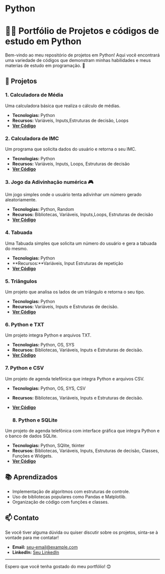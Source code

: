 # Python
# 👨‍💻 Portfólio de Projetos e códigos de estudo em Python

Bem-vindo ao meu repositório de projetos em Python! Aqui você encontrará uma variedade de códigos que demonstram minhas habilidades e meus materias de estudo em programação. 🚀

## 📂 Projetos

### 1. **Calculadora de Média**
Uma calculadora básica que realiza o cálculo de médias.

- **Tecnologias:** Python
- **Recursos:** Variáveis, Inputs,Estruturas de decisão, Loops
- **[Ver Código](Python/Calculadora_de_Media.py)**

### 2. **Calculadora de IMC**
Um programa que solicita dados do usuário e retorna o seu IMC.

- **Tecnologias:** Python
- **Recursos:** Variáveis, Inputs, Loops, Estruturas de decisão
- **[Ver Código](Python/Calculadora_IMC.py)**

### 3. **Jogo da Adivinhação numérica 🎮**
Um jogo simples onde o usuário tenta adivinhar um número gerado aleatoriamente.

- **Tecnologias:** Python, Random
- **Recursos:** Bibliotecas, Variáveis, Inputs,Loops, Estruturas de decisão
- **[Ver Código](Python/Jogo_adivinhação_numérica.ipynb)**

### 4. **Tabuada**
Uma Tabuada simples que solicita um número do usuário e gera a tabuada do mesmo.

- **Tecnologias:** Python
- **Recursos:**Variáveis, Input Estruturas de repetição
- **[Ver Código](Python/Tabuada.py)**

### 5. **Triângulos**
Um projeto que analisa os lados de um triângulo e retorna o seu tipo.

- **Tecnologias:** Python
- **Recursos:** Variáveis, Inputs e Estruturas de decisão.
- **[Ver Código](Python/Triângulos.py)**

 ### 6. **Python e TXT**
Um projeto integra Python e arquivos TXT.

- **Tecnologias:** Python, OS, SYS
- **Recursos:** Bibliotecas, Variáveis, Inputs e Estruturas de decisão.
- **[Ver Código](Python/Exemplo_Manipulação_de_arquivos_.TXT.py)**

 ### 7. **Python e CSV**
Um projeto de agenda telefônica que integra Python e arquivos CSV.

- **Tecnologias:** Python, OS, SYS, CSV
- **Recursos:** Bibliotecas, Variáveis, Inputs e Estruturas de decisão.
- **[Ver Código](Python/Agenda_Telefônica_Python_e_CSV.py)**

   ### 8. **Python e SQLite**
Um projeto de agenda telefônica com interface gráfica que integra Python e o banco de dados SQLite.

- **Tecnologias:** Python, SQlite, tkinter
- **Recursos:** Bibliotecas, Variáveis, Inputs, Estruturas de decisão, Classes, Funções e Widgets.
- **[Ver Código](Python/Agenda_Python_SQLite_e_Tkinter.py)**

## 📚 Aprendizados
- Implementação de algoritmos com estruturas de controle.
- Uso de bibliotecas populares como Pandas e Matplotlib.
- Organização de código com funções e classes.

## 📫 Contato
Se você tiver alguma dúvida ou quiser discutir sobre os projetos, sinta-se à vontade para me contatar!

- **Email:** seu-email@example.com
- **LinkedIn:** [Seu LinkedIn](link-do-seu-linkedin)

---

Espero que você tenha gostado do meu portfólio! 😊
